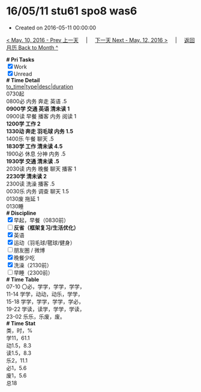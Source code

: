 # 16/05/11 stu61 spo8 was6

- Created on 2016-05-11 00:00:00

[< May. 10, 2016 - Prev 上一天](_archived/lifelogs/2016/05/d10.md) &nbsp; &nbsp; | &nbsp; &nbsp; [下一天 Next - May. 12, 2016 >](_archived/lifelogs/2016/05/d12.md) &nbsp; &nbsp; |  &nbsp; &nbsp; [返回月历 Back to Month ^](_archived/lifelogs/2016/05/index.md)
<br/><div><b># Pri Tasks</b></div><div><input checked="true" type="checkbox"/>Work</div><div><input checked="true" type="checkbox"/>Unread</div><div><b># Time Detail</b></div><div><u>to_time|type|desc|duration</u></div><div>0730起</div><div>0800必 内务 奔走 英语 .5</div><div><b>0900学 交通 英语 清未读 1</b></div><div>0900读 早餐 播客 内务 阅读 1</div><div><b>1200学 工作 2</b></div><div><b>1330动 奔走 羽毛球 内务 1.5</b></div><div>1400乐 午餐 聊天 .5</div><div><b>1830学 工作 清未读 4.5</b></div><div>1900必 休息 分神 内务 .5</div><div><b>1930学 交通 清未读 .5</b></div><div>2030读 内务 晚餐 聊天 播客 1</div><div><b>2230学 清未读 2</b></div><div>2300读 洗澡 播客 .5</div><div>0030乐 内务 调查 聊天 1.5</div><div>0130废 拖延 1</div><div>0130睡</div><div><b># Discipline</b></div><div><input checked="true" type="checkbox"/>早起，早餐（0830前）</div><div><b><input type="checkbox"/></b><b>反省（框架复习/生活优化）</b></div><div><input checked="true" type="checkbox"/>英语</div><div><input checked="true" type="checkbox"/>运动（羽毛球/毽球/健身）</div><div><input type="checkbox"/>朋友圈 / 微博</div><div><input checked="true" type="checkbox"/>晚餐少吃</div><div><input checked="true" type="checkbox"/>洗澡（2130前）</div><div><input type="checkbox"/>早睡（2300前）</div><div><b># Time Table</b></div><div>07-10 〇必，学学，学学，学学，</div><div>11-14 学学，动动，动乐，学学，</div><div>15-18 学学，学学，学学，学必，</div><div>19-22 学读，读学，学学，学读，</div><div>23-02 乐乐，乐废，废。</div><div><b># Time Stat</b></div><div>类，时，%</div><div>学11，61.1</div><div>动1.5，8.3</div><div>读1.5，8.3</div><div>乐2，11.1</div><div>必1，5.6</div><div>废1，5.6</div><div>总18</div>
